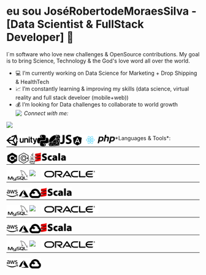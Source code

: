 # eu sou JoséRobertodeMoraesSilva - [Data Scientist & FullStack Developer] 👋
I´m software who love new challenges & OpenSource contributions. My goal is 
to bring Science, Technology & the God's love word all over the world.
- :computer: I’m currently working on Data Science for Marketing + Drop 
Shipping & HealthTech
- :chart_with_upwards_trend: I’m constantly learning & improving my skills (data 
science, virtual reality and full stack develoer (mobile+web))
- :moneybag: I’m looking for Data challenges to collaborate to world growth
*Connect with me:*
<a href="https://www.linkedin.com/in/richard-wesley-de-oliveira-962893203/" 
target="_blank">
 <img align="left" width="22px" 
src="https://raw.githubusercontent.com/TonGarcia/TonGarcia/a90787c330a000
ada45a386828d54eb86ed78d7f/linkedin.svg" style="max-width:100%;">
</a>
<a href="https://youtube.com/channel/UCAN6OvjYh4GjIyFN9_HtXMw" 
target="_blank">
 <img align="left" width="30px" 
src="https://github.com/TonGarcia/TonGarcia/blob/main/youtube-
sm.png?raw=true" style="max-width:100%;">
</a>
<br>
<br>
*Languages & Tools*:
<img align="left" width="80px" 
src="https://github.com/TonGarcia/TonGarcia/blob/main/unity.png?raw=true" 
style="max-width:100%;">
<img align="left" width="30px" 
src="https://github.com/TonGarcia/TonGarcia/blob/main/python.svg?raw=true" 
style="max-width:100%;">
<img align="left" width="30px" 
src="https://github.com/TonGarcia/TonGarcia/blob/main/ruby.png?raw=true" 
style="max-width:100%;">
<img align="left" width="30px" 
src="https://github.com/TonGarcia/TonGarcia/blob/main/js.png?raw=true" 
style="max-width:100%;">
<img align="left" width="30px" 
src="https://github.com/TonGarcia/TonGarcia/blob/main/angular.png?raw=true
" style="max-width:100%;">
<img align="left" width="38px" 
src="https://github.com/TonGarcia/TonGarcia/blob/main/react.png?raw=true" 
style="max-width:100%;">
<img align="left" width="45px" 
src="https://github.com/TonGarcia/TonGarcia/blob/main/php.png?raw=true" 
style="max-width:100%;">
<br>
<hr>
<p></p>
<img align="left" width="30px" 
src="https://github.com/TonGarcia/TonGarcia/blob/main/csharp.png?raw=true" 
style="max-width:100%;">
<img align="left" width="30px" 
src="https://github.com/TonGarcia/TonGarcia/blob/main/cpp.png?raw=true" 
style="max-width:100%;">
<img align="left" height="30px" 
src="https://github.com/TonGarcia/TonGarcia/blob/main/java.png?raw=true" 
style="max-width:100%;">  
<img align="left" width="80px" 
src="https://github.com/TonGarcia/TonGarcia/blob/main/scala.jpg?raw=true" 
style="max-width:100%;">
<br>
<hr>
<p></p>
<img align="left" width="60px" 
src="https://github.com/TonGarcia/TonGarcia/blob/main/mysql.png?raw=true" 
style="max-width:100%;">
<img align="left" width="30px" 
src="https://github.com/TonGarcia/TonGarcia/blob/main/postgresql.png?raw=t
rue" style="max-width:100%;">
<img align="left" width="150px" 
src="https://github.com/TonGarcia/TonGarcia/blob/main/oracle.png?raw=true" 
style="max-width:100%;">
<br>
<hr>
<p></p>
<img align="left" width="30px" 
src="https://github.com/TonGarcia/TonGarcia/blob/main/aws.svg?raw=true" 
style="max-width:100%;">
<img align="left" width="30px" 
src="https://github.com/TonGarcia/TonGarcia/blob/main/azure.png?raw=true" 
style="max-width:100%;">
<img align="left" width="30px" 
src="https://github.com/TonGarcia/TonGarcia/blob/main/gcp.png?raw=true" 
style="max-width:100%;"><img align="left" width="80px" 
src="https://github.com/TonGarcia/TonGarcia/blob/main/scala.jpg?raw=true" 
style="max-width:100%;">
<br>
<hr>
<p></p>
<img align="left" width="60px" 
src="https://github.com/TonGarcia/TonGarcia/blob/main/mysql.png?raw=true" 
style="max-width:100%;">
<img align="left" width="30px" 
src="https://github.com/TonGarcia/TonGarcia/blob/main/postgresql.png?raw=t
rue" style="max-width:100%;">
<img align="left" width="150px" 
src="https://github.com/TonGarcia/TonGarcia/blob/main/oracle.png?raw=true" 
style="max-width:100%;">
<br>
<hr>
<p></p>
<img align="left" width="30px" 
src="https://github.com/TonGarcia/TonGarcia/blob/main/aws.svg?raw=true" 
style="max-width:100%;">
<img align="left" width="30px" 
src="https://github.com/TonGarcia/TonGarcia/blob/main/azure.png?raw=true" 
style="max-width:100%;">
<img align="left" width="30px" 
src="https://github.com/TonGarcia/TonGarcia/blob/main/gcp.png?raw=true" 
style="max-width:100%;">

<img align="left" width="80px" 
src="https://github.com/TonGarcia/TonGarcia/blob/main/scala.jpg?raw=true" 
style="max-width:100%;">
<br>
<hr>
<p></p>
<img align="left" width="60px" 
src="https://github.com/TonGarcia/TonGarcia/blob/main/mysql.png?raw=true" 
style="max-width:100%;">
<img align="left" width="30px" 
src="https://github.com/TonGarcia/TonGarcia/blob/main/postgresql.png?raw=t
rue" style="max-width:100%;">
<img align="left" width="150px" 
src="https://github.com/TonGarcia/TonGarcia/blob/main/oracle.png?raw=true" 
style="max-width:100%;">
<br>
<hr>
<p></p>
<img align="left" width="30px" 
src="https://github.com/TonGarcia/TonGarcia/blob/main/aws.svg?raw=true" 
style="max-width:100%;">
<img align="left" width="30px" 
src="https://github.com/TonGarcia/TonGarcia/blob/main/azure.png?raw=true" 
style="max-width:100%;">
<img align="left" width="30px" 
src="https://github.com/TonGarcia/TonGarcia/blob/main/gcp.png?raw=true" 
style="max-width:100%;">
